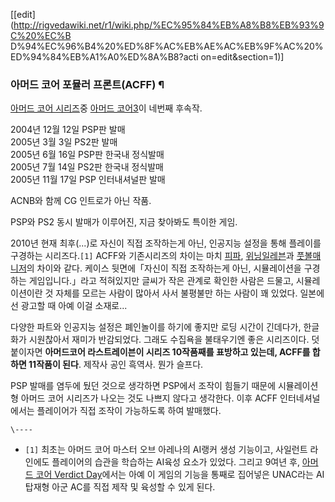 [[edit](http://rigvedawiki.net/r1/wiki.php/%EC%95%84%EB%A8%B8%EB%93%9C%20%EC%B
D%94%EC%96%B4%20%ED%8F%AC%EB%AE%AC%EB%9F%AC%20%ED%94%84%EB%A1%A0%ED%8A%B8?acti
on=edit&section=1)]

### 아머드 코어 포뮬러 프론트(ACFF) ¶

[아머드 코어 시리즈](%EC%95%84%EB%A8%B8%EB%93%9C%20%EC%BD%94%EC%96%B4%20%EC%8B%9C%EB%A6%AC%EC%A6%88.md)중 [아머드 코어3](%EC%95%84%EB%A8%B8%EB%93%9C%20%EC%BD%94%EC%96%B4%203.md)이 네번째 후속작.

  

2004년 12월 12일 PSP판 발매  
2005년 3월 3일 PS2판 발매  
2005년 6월 16일 PSP판 한국내 정식발매  
2005년 7월 14일 PS2판 한국내 정식발매  
2005년 11월 17일 PSP 인터내셔널판 발매

  
  

ACNB와 함께 CG 인트로가 아닌 작품.

  

PSP와 PS2 동시 발매가 이루어진, 지금 찾아봐도 특이한 게임.

  

2010년 현재 최후(...)로 자신이 직접 조작하는게 아닌, 인공지능 설정을 통해 플레이를 구경하는 시리즈다.`[1]` ACFF와
기존시리즈의 차이는 마치 [피파](%ED%94%BC%ED%8C%8C.md), [위닝일레븐](%EC%9C%84%EB%8B%9D%20%EC%9D%BC%EB%A0%88%EB%B8%90.md)과 [풋볼매니저](%ED%92%8B%EB%B3%BC%20%EB%A7%A4%EB%8B%88%EC%A0%80.md)의 차이와 같다. 케이스
뒷면에「자신이 직접 조작하는게 아닌, 시뮬레이션을 구경하는 게임입니다.」라고 적혀있지만 글씨가 작은 관계로 확인한 사람은 드물고,
시뮬레이션이란 것 자체를 모르는 사람이 많아서 사서 불평불만 하는 사람이 꽤 있었다. 일본에선 광고할 때 아예 이걸 소재로...

  

다양한 파트와 인공지능 설정은 폐인놀이를 하기에 좋지만 로딩 시간이 긴데다가, 한글화가 시원찮아서 재미가 반감되었다. 그래도 수집욕을
불태우기엔 좋은 시리즈이다. 덧붙이자면 **아머드코어 라스트레이븐이 시리즈 10작품째를 표방하고 있는데, ACFF를 합하면 11작품이
된다**. 제작사 공인 흑역사. 뭔가 슬프다.

  

PSP 발매를 염두에 뒀던 것으로 생각하면 PSP에서 조작이 힘들기 때문에 시뮬레이션형 아머드 코어 시리즈가 나오는 것도 나쁘지 않다고
생각한다. 이후 ACFF 인터네셔널에서는 플레이어가 직접 조작이 가능하도록 하여 발매했다.

`\----`

  * `[1]` 최초는 아머드 코어 마스터 오브 아레나의 AI랭커 생성 기능이고, 사일런트 라인에도 플레이어의 습관을 학습하는 AI육성 요소가 있었다. 그리고 9여년 후, [아머드 코어 Verdict Day](%EC%95%84%EB%A8%B8%EB%93%9C%20%EC%BD%94%EC%96%B4%20Verdict%20Day.md)에서는 아예 이 게임의 기능을 통째로 집어넣은 UNAC라는 AI 탑재형 아군 AC를 직접 제작 및 육성할 수 있게 된다.

